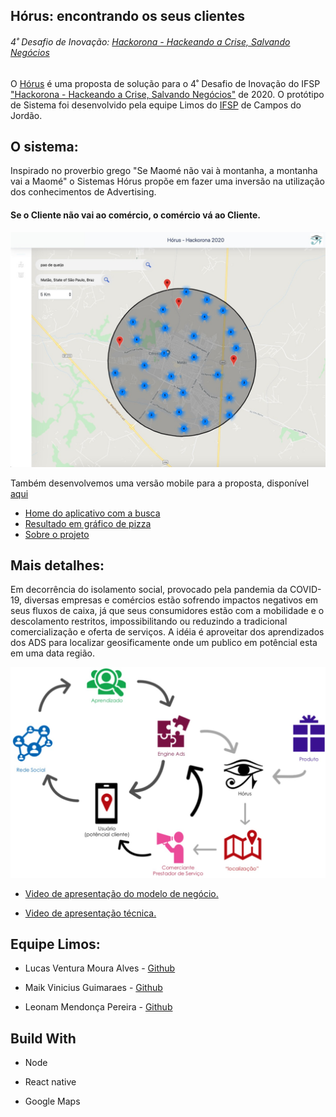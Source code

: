 ## Hórus: encontrando os seus clientes

###### 4˚ Desafio de Inovação: [Hackorona - Hackeando a Crise, Salvando Negócios](https://inova.ifsp.edu.br/index.php/editais/184-edital-149-2020-desafio-de-inovacao-hackorona-hackeando-a-crise-salvando-negocios)



O [Hórus](https://horus-hackathon.herokuapp.com/) é uma proposta de solução para o 4˚ Desafio de Inovação do IFSP ["Hackorona - Hackeando a Crise, Salvando Negócios"](https://inova.ifsp.edu.br/index.php/editais/184-edital-149-2020-desafio-de-inovacao-hackorona-hackeando-a-crise-salvando-negocios) de 2020. O protótipo de Sistema foi desenvolvido pela equipe Limos do [IFSP](http://ifspcjo.edu.br/) de Campos do Jordão.



## O sistema:



Inspirado no proverbio grego "Se Maomé não vai à montanha, a montanha vai a Maomé" o Sistemas Hórus propõe em fazer uma inversão na utilização dos conhecimentos de Advertising. 

#### Se o Cliente não vai ao comércio, o comércio vá ao Cliente.

![alt text](https://github.com/maikvinicius/horus-hackathon/blob/master/images/map-web.png)

Também desenvolvemos uma versão mobile para a proposta, disponível [aqui](https://exp.host/@maikvinicius/horus-app) 

* [Home do aplicativo com a busca](https://github.com/maikvinicius/horus-hackathon/blob/master/images/app-1.png) 
* [Resultado em gráfico de pizza](https://github.com/maikvinicius/horus-hackathon/blob/master/images/app-2.png) 
* [Sobre o projeto](https://github.com/maikvinicius/horus-hackathon/blob/master/images/app-3.png) 



## Mais detalhes:

Em decorrência do isolamento social, provocado pela pandemia da COVID-19, diversas empresas e comércios estão sofrendo impactos negativos em seus fluxos de caixa, já que seus consumidores estão com a mobilidade e o descolamento restritos, impossibilitando ou reduzindo a tradicional comercialização e oferta de serviços. A idéia é aproveitar dos aprendizados dos ADS para localizar geosificamente onde um publico em potêncial esta em uma data região.

![alt text](https://github.com/maikvinicius/horus-hackathon/blob/master/images/inverse-model.png)



* [Video de apresentação do modelo de negócio.](https://www.youtube.com/watch?v=UmRGArxZb2Y) 

* [Video de apresentação técnica.](https://www.youtube.com/watch?v=IEy9Dxg0TRc) 



## Equipe Limos:

* Lucas Ventura Moura Alves - [Github](https://github.com/lucasvma)

* Maik Vinicius Guimaraes - [Github](https://github.com/maikvinicius)

* Leonam Mendonça Pereira - [Github](https://github.com/leonammp)



## Build With

* Node

* React native

* Google Maps
